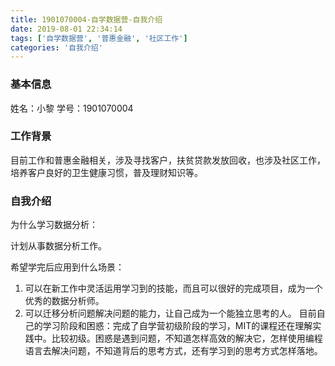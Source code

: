 ```yaml
---
title: 1901070004-自学数据营-自我介绍
date: 2019-08-01 22:34:14
tags: ['自学数据营', '普惠金融', '社区工作']
categories: '自我介绍'
---
```


### 基本信息

姓名：小黎
学号：1901070004

### 工作背景

目前工作和普惠金融相关，涉及寻找客户，扶贫贷款发放回收，也涉及社区工作，培养客户良好的卫生健康习惯，普及理财知识等。

### 自我介绍

为什么学习数据分析：

计划从事数据分析工作。

希望学完后应用到什么场景：

1. 可以在新工作中灵活运用学习到的技能，而且可以很好的完成项目，成为一个优秀的数据分析师。
2. 可以迁移分析问题解决问题的能力，让自己成为一个能独立思考的人。
目前自己的学习阶段和困惑：完成了自学营初级阶段的学习，MIT的课程还在理解实践中。比较初级。困惑是遇到问题，不知道怎样高效的解决它，怎样使用编程语言去解决问题，不知道背后的思考方式，还有学习到的思考方式怎样落地。

